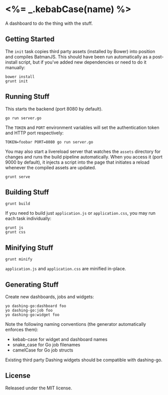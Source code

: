 # <%= _.kebabCase(name) %>

A dashboard to do the thing with the stuff.

## Getting Started

The `init` task copies third party assets (installed by Bower) into position and compiles BatmanJS. This should have been run automatically as a post-install script, but if you've added new dependencies or need to do it manually:

    bower install
    grunt init

## Running Stuff

This starts the backend (port 8080 by default).

    go run server.go

The `TOKEN` and `PORT` environment variables will set the authentication token and HTTP port respectively:

    TOKEN=foobar PORT=8080 go run server.go

You may also start a livereload server that watches the `assets` directory for changes and runs the build pipeline automatically. When you access it (port 9000 by default), it injects a script into the page that initiates a reload whenever the compiled assets are updated.

    grunt serve

## Building Stuff

    grunt build

If you need to build just `application.js` or `application.css`, you may run each task individually:

    grunt js
    grunt css

## Minifying Stuff

    grunt minify

`application.js` and `application.css` are minified in-place.

## Generating Stuff

Create new dashboards, jobs and widgets:

    yo dashing-go:dashboard foo
    yo dashing-go:job foo
    yo dashing-go:widget foo

Note the following naming conventions (the generator automatically enforces them):

* kebab-case for widget and dashboard names
* snake_case for Go job filenames
* camelCase for Go job structs

Existing third party Dashing widgets should be compatible with dashing-go.

## License

Released under the MIT license.

